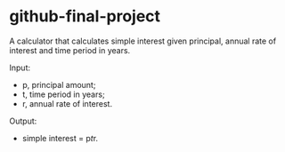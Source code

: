 # github-final-project

A calculator that calculates simple interest given principal, annual rate of interest and time period in years.

Input:

   - p, principal amount;
   - t, time period in years;
   - r, annual rate of interest.

Output:

   - simple interest = p*t*r.
